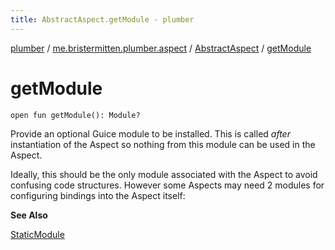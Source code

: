 ```yaml
---
title: AbstractAspect.getModule - plumber
---
```


[plumber](../../index.html) / [me.bristermitten.plumber.aspect](../index.html) / [AbstractAspect](index.html) / [getModule](./get-module.html)

# getModule

`open fun getModule(): Module?`

Provide an optional Guice module to be installed.
This is called *after* instantiation of the Aspect so nothing from this module can be used in the Aspect.

Ideally, this should be the only module associated with the Aspect to avoid confusing code structures.
However some Aspects may need 2 modules for configuring bindings into the Aspect itself:

**See Also**

[StaticModule](../-static-module/index.html)

